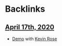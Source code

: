 
# Backlinks
## [April 17th, 2020](<April 17th, 2020.md>)
- [Demo](<Demo.md>) with [Kevin Rose](<Kevin Rose.md>)

